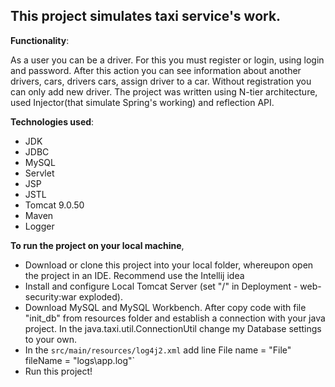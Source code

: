 ## This project simulates taxi service's work.

**Functionality**:

  As a user you can be a driver. For this you must register or login, using login and password.
  After this action you can see information about another drivers, cars, drivers cars, assign driver to a car.
  Without registration you can only add new driver.
  The project was written using N-tier architecture, used  Injector(that simulate Spring's working) and reflection API. 

**Technologies used**:
- JDK 
- JDBC
- MySQL
- Servlet
- JSP
- JSTL
- Tomcat 9.0.50
- Maven
- Logger

**To run the project on your local machine**,
- Download or clone this project into your local folder, whereupon open the project in an IDE. Recommend use the Intellij idea
- Install and configure Local Tomcat Server (set "/" in Deployment - web-security:war exploded).
- Download MySQL and MySQL Workbench. After copy code with file "init_db" from resources folder
and establish a connection with your java project. In the java.taxi.util.ConnectionUtil change my Database settings to your own.
- In the `src/main/resources/log4j2.xml` add line File name = "File" fileName = "logs\app.log"`
- Run this project!

